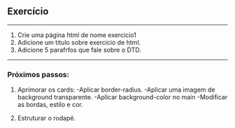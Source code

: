## Exercício
---
1. Crie uma página html de nome exercicio1
2. Adicione um titulo sobre exercicio de html.
3. Adicione 5 parafrfos que fale sobre o DTD.
---

### Próximos passos:
1. Aprimorar os cards:
-Aplicar border-radius.
-Aplicar uma imagem de background transparente.
-Aplicar background-color no main
-Modificar as bordas, estilo e cor.

2. Estruturar o rodapé.
